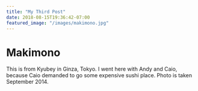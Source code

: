 ```yaml
---
title: "My Third Post"
date: 2018-08-15T19:36:42-07:00
featured_image: "/images/makimono.jpg"
---
```


# Makimono

This is from Kyubey in Ginza, Tokyo. I went here with Andy and Caio, because Caio demanded to go some expensive sushi place.
Photo is taken September 2014.
